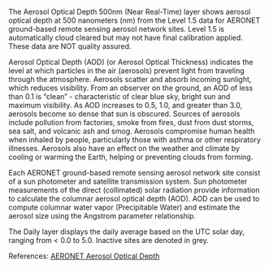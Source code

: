 The Aerosol Optical Depth 500nm (Near Real-Time) layer shows aerosol optical depth at 500 nanometers (nm) from the Level 1.5 data for AERONET ground-based remote sensing aerosol network sites. Level 1.5 is automatically cloud cleared but may not have final calibration applied. These data are NOT quality assured.

Aerosol Optical Depth (AOD) (or Aerosol Optical Thickness) indicates the level at which particles in the air (aerosols) prevent light from traveling through the atmosphere. Aerosols scatter and absorb incoming sunlight, which reduces visibility. From an observer on the ground, an AOD of less than 0.1 is “clean” - characteristic of clear blue sky, bright sun and maximum visibility. As AOD increases to 0.5, 1.0, and greater than 3.0, aerosols become so dense that sun is obscured. Sources of aerosols include pollution from factories, smoke from fires, dust from dust storms, sea salt, and volcanic ash and smog. Aerosols compromise human health when inhaled by people, particularly those with asthma or other respiratory illnesses. Aerosols also have an effect on the weather and climate by cooling or warming the Earth, helping or preventing clouds from forming.

Each AERONET ground-based remote sensing aerosol network site consist of a sun photometer and satellite transmission system. Sun photometer measurements of the direct (collimated) solar radiation provide information to calculate the columnar aerosol optical depth (AOD). AOD can be used to compute columnar water vapor (Precipitable Water) and estimate the aerosol size using the Angstrom parameter relationship.

The Daily layer displays the daily average based on the UTC solar day, ranging from < 0.0 to 5.0. Inactive sites are denoted in grey.

References: [AERONET Aerosol Optical Depth](https://aeronet.gsfc.nasa.gov/new_web/aerosols.html)